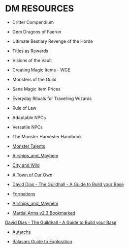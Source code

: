 # DM RESOURCES

* Critter Compendium

* Gem Dragons of Faerun

* Ultimate Bestiary Revenge of the Horde

* Titles as Rewards

* Visions of the Vault

* Creating Magic Items - WGE

* Monsters of the Guild

* Sane Magic Item Prices

* Everyday Rituals for Travelling Wizards

* Rule of Law

* Adaptable NPCs

* Versatile NPCs

* The Monster Harvester Handbook

* [Monster Talents](https://github.com/palikhov/DnD_Palant_edition/blob/master/docs/files/DM%20Options%20-%20Monster%20Talents.pdf)

* [Airships_and_Mayhem](https://github.com/palikhov/DnD_Palant_edition/blob/master/docs/files/Airships_and_Mayhem.pdf)

* [City and Wild](https://github.com/palikhov/DnD_Palant_edition/blob/master/docs/files/City%20and%20Wild%20v1.2.1.pdf)

* [A Town of Our Own](https://github.com/palikhov/DnD_Palant_edition/blob/master/docs/files/D%26D5e%20-%20A%20Town%20of%20Our%20Own.pdf)

* [David Dias - The Guildhall - A Guide to Build your Base](https://github.com/palikhov/DnD_Palant_edition/blob/master/docs/files/David%20Dias%20-%20The%20Guildhall%20-%20A%20Guide%20to%20Build%20your%20Base.pdf)

* [Formations](https://github.com/palikhov/DnD_Palant_edition/blob/master/docs/files/Formations.pdf)

* [Airships_and_Mayhem](https://github.com/palikhov/DnD_Palant_edition/blob/master/docs/files/Airships_and_Mayhem.pdf)

* [Martial Arms v2.3 Bookmarked](https://github.com/palikhov/DnD_Palant_edition/blob/master/docs/files/1363763-Martial_Arms_v2.3_-_Bookmarked.pdf)

[David Dias - The Guildhall - A Guide to Build your Base]()

* [Autarchs](https://github.com/palikhov/DnD_Palant_edition/blob/master/docs/files/Autarch%20-%20Domains%20at%20War%20Campaigns.pdf)

* [Balasars Guide to Exploration]()
